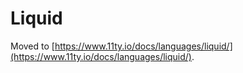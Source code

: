 # Liquid

Moved to [https://www.11ty.io/docs/languages/liquid/](https://www.11ty.io/docs/languages/liquid/).
